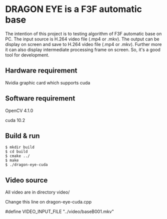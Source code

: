 # DRAGON EYE is a F3F automatic base

The intention of this project is to testing algorithm of F3F automatic base on PC. The input source is H.264 video file (.mp4 or .mkv). The output can be display on screen and save to H.264 video file (.mp4 or .mkv). Further more it can also display intermediate processing frame on screen. So, it's a good tool for development.

## Hardware requirement

Nvidia graphic card which supports cuda

## Software requirement

OpenCV 4.1.0

cuda 10.2

## Build & run

```
$ mkdir build
$ cd build
$ cmake ../
$ make
$ ./dragon-eye-cuda
```

## Video source

All video are in directory video/

Change this line on dragon-eye-cuda.cpp

  #define VIDEO_INPUT_FILE "../video/baseB001.mkv"





